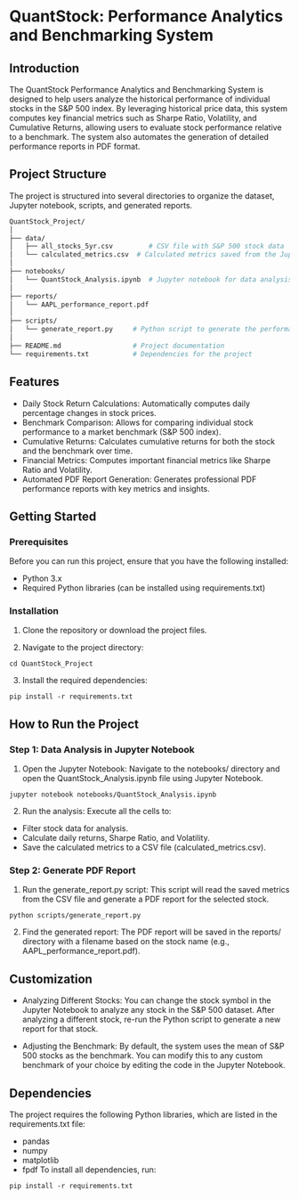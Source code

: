 # QuantStock: Performance Analytics and Benchmarking System
## Introduction
The QuantStock Performance Analytics and Benchmarking System is designed to help users analyze the historical performance of individual stocks in the S&P 500 index. By leveraging historical price data, this system computes key financial metrics such as Sharpe Ratio, Volatility, and Cumulative Returns, allowing users to evaluate stock performance relative to a benchmark. The system also automates the generation of detailed performance reports in PDF format.

## Project Structure
The project is structured into several directories to organize the dataset, Jupyter notebook, scripts, and generated reports.


```bash
QuantStock_Project/
│
├── data/                     
│   ├── all_stocks_5yr.csv         # CSV file with S&P 500 stock data
│   └── calculated_metrics.csv  # Calculated metrics saved from the Jupyter notebook
│
├── notebooks/
│   └── QuantStock_Analysis.ipynb  # Jupyter notebook for data analysis
│
├── reports/                  
│   └── AAPL_performance_report.pdf
│
├── scripts/
│   └── generate_report.py     # Python script to generate the performance report
│
├── README.md                  # Project documentation
└── requirements.txt           # Dependencies for the project
```


## Features
- Daily Stock Return Calculations: Automatically computes daily percentage changes in stock prices.
- Benchmark Comparison: Allows for comparing individual stock performance to a market benchmark (S&P 500 index).
- Cumulative Returns: Calculates cumulative returns for both the stock and the benchmark over time.
- Financial Metrics: Computes important financial metrics like Sharpe Ratio and Volatility.
- Automated PDF Report Generation: Generates professional PDF performance reports with key metrics and insights.
## Getting Started
### Prerequisites
Before you can run this project, ensure that you have the following installed:

- Python 3.x
- Required Python libraries (can be installed using requirements.txt)

### Installation
1. Clone the repository or download the project files.

2. Navigate to the project directory:


`cd QuantStock_Project`

3. Install the required dependencies:

`pip install -r requirements.txt`

## How to Run the Project
### Step 1: Data Analysis in Jupyter Notebook
1. Open the Jupyter Notebook: Navigate to the notebooks/ directory and open the QuantStock_Analysis.ipynb file using Jupyter Notebook.

`jupyter notebook notebooks/QuantStock_Analysis.ipynb`

2. Run the analysis: Execute all the cells to:

- Filter stock data for analysis.
- Calculate daily returns, Sharpe Ratio, and Volatility.
- Save the calculated metrics to a CSV file (calculated_metrics.csv).

### Step 2: Generate PDF Report

1. Run the generate_report.py script: This script will read the saved metrics from the CSV file and generate a PDF report for the selected stock.

`python scripts/generate_report.py`

2. Find the generated report: The PDF report will be saved in the reports/ directory with a filename based on the stock name (e.g., AAPL_performance_report.pdf).

## Customization
- Analyzing Different Stocks: You can change the stock symbol in the Jupyter Notebook to analyze any stock in the S&P 500 dataset. After analyzing a different stock, re-run the  Python script to generate a new report for that stock.

- Adjusting the Benchmark: By default, the system uses the mean of S&P 500 stocks as the benchmark. You can modify this to any custom benchmark of your choice by editing the code in the Jupyter Notebook.

## Dependencies
The project requires the following Python libraries, which are listed in the requirements.txt file:

- pandas
- numpy
- matplotlib
- fpdf
To install all dependencies, run:

`pip install -r requirements.txt`

